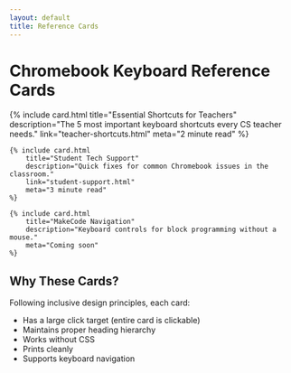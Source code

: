 ```yaml
---
layout: default
title: Reference Cards
---
```


# Chromebook Keyboard Reference Cards

<div class="card-grid">
    {% include card.html 
        title="Essential Shortcuts for Teachers" 
        description="The 5 most important keyboard shortcuts every CS teacher needs."
        link="teacher-shortcuts.html"
        meta="2 minute read"
    %}
    
    {% include card.html 
        title="Student Tech Support" 
        description="Quick fixes for common Chromebook issues in the classroom."
        link="student-support.html"
        meta="3 minute read"
    %}
    
    {% include card.html 
        title="MakeCode Navigation" 
        description="Keyboard controls for block programming without a mouse."
        meta="Coming soon"
    %}
</div>

## Why These Cards?

Following inclusive design principles, each card:
- Has a large click target (entire card is clickable)
- Maintains proper heading hierarchy
- Works without CSS
- Prints cleanly
- Supports keyboard navigation
